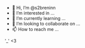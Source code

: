 - 👋 Hi, I’m @s2breninn
- 👀 I’m interested in ...
- 🌱 I’m currently learning ...
- 💞️ I’m looking to collaborate on ...
- 📫 How to reach me ...


'_' <3
